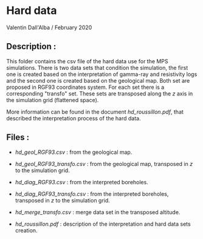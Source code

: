 # Hard data

Valentin Dall'Alba / February 2020

## Description :

This folder contains the csv file of the hard data use for the MPS simulations. There is two data sets that condition the simulation, the first one is created based on the interpretation of gamma-ray and resistivity logs and the second one is created based on the geological map. Both set are proposed in RGF93 coordinates system. For each set there is a corresponding "transfo" set. These sets are transposed along the _z_ axis in the simulation grid (flattened space).

More information can be found in the document _hd_roussillon.pdf_, that described the interpretation process of the hard data.

## Files :

* _hd_geol_RGF93.csv_ : from the geological map.

* _hd_geol_RGF93_transfo.csv_ : from the geological map, transposed in _z_ to the simulation grid.

* _hd_diag_RGF93.csv_ : from the interpreted boreholes.

* _hd_diag_RGF93_transfo.csv_ : from the interpreted boreholes, transposed in _z_ to the simulation grid.

* *hd_merge_transfo.csv* : merge data set in the transposed altitude.

* _hd_roussillon.pdf_ : description of the interpretation and hard data sets creation.

  

